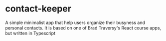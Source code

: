 # contact-keeper
A simple minimalist app that help users organize their busyness and personal contacts. It is based on one of Brad Traversy's React course apps, but written in Typescript
